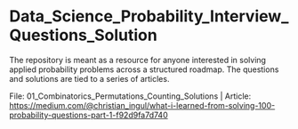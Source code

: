 # Data_Science_Probability_Interview_Questions_Solution
The repository is meant as a resource for anyone interested in solving applied probability problems across a structured roadmap.
The questions and solutions are tied to a series of articles.


File: 01_Combinatorics_Permutations_Counting_Solutions | Article: https://medium.com/@christian_ingul/what-i-learned-from-solving-100-probability-questions-part-1-f92d9fa7d740
